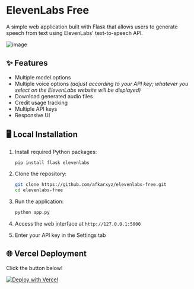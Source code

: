 # ElevenLabs Free

A simple web application built with Flask that allows users to generate speech from text using ElevenLabs' text-to-speech API.

![image](https://github.com/user-attachments/assets/5070d155-64e7-4c62-8022-e21a1f1045fb)

## ✨ Features

- Multiple model options 
- Multiple voice options _(adjust according to your API key; whatever you select on the ElevenLabs website will be displayed)_
- Download generated audio files
- Credit usage tracking
- Multiple API keys
- Responsive UI


## 🖥️ Local Installation

1. Install required Python packages:
   ```bash
   pip install flask elevenlabs
   ```
   
2. Clone the repository:
   ```bash
   git clone https://github.com/afkarxyz/elevenlabs-free.git
   cd elevenlabs-free
   ```
   
3. Run the application:
   ```bash
   python app.py
   ```

4. Access the web interface at `http://127.0.0.1:5000`
5. Enter your API key in the Settings tab
     
## 🌐 Vercel Deployment

Click the button below!

[![Deploy with Vercel](https://vercel.com/button)](https://vercel.com/new/clone?repository-url=https://github.com/afkarxyz/elevenlabs-free/tree/main)

